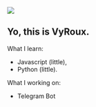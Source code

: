 <p aligh="center">
  <img src="https://github/Vyroux/VyRoux/blob/main/src/banner.jpg?raw=true">
</p>

## Yo, this is VyRoux.

What I learn:
- Javascript (little),
- Python (little).

What I working on:
- Telegram Bot


<!--
**VyRoux/VyRoux** is a ✨ _special_ ✨ repository because its `README.md` (this file) appears on your GitHub profile.

Here are some ideas to get you started:

- 🔭 I’m currently working on ...
- 🌱 I’m currently learning ...
- 👯 I’m looking to collaborate on ...
- 🤔 I’m looking for help with ...
- 💬 Ask me about ...
- 📫 How to reach me: ...
- 😄 Pronouns: ...
- ⚡ Fun fact: ...
-->
